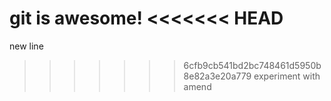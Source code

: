 git is awesome!
<<<<<<< HEAD
=======
new line
>>>>>>> 6cfb9cb541bd2bc748461d5950b8e82a3e20a779
experiment with amend
